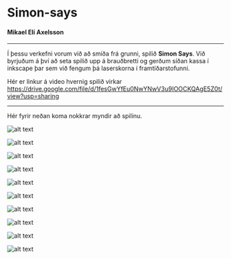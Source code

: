 # Simon-says
#### Mikael Elí Axelsson

---

Í þessu verkefni vorum við að smíða frá grunni, spilið **Simon Says**. Við byrjuðum á því að seta spilið upp á brauðbretti og gerðum síðan kassa í inkscape þar sem við fengum þá laserskorna í framtíðarstofunni.

Hér er linkur á video hvernig spilið virkar https://drive.google.com/file/d/1fesGwYfEu0NwYNwV3u9IOOCKQAgE5Z0t/view?usp=sharing

---

Hér fyrir neðan koma nokkrar myndir að spilinu.

![alt text](https://github.com/Naglinn72/Simon-says/blob/main/2505%5B1%5D.png)

![alt text](https://github.com/Naglinn72/Simon-says/blob/main/20220926_160525.png)

![alt text](https://github.com/Naglinn72/Simon-says/blob/main/20220926_160509.png)

![alt text](https://github.com/Naglinn72/Simon-says/blob/main/20220926_160505.png)

![alt text](https://github.com/Naglinn72/Simon-says/blob/main/20220926_160501.png)

![alt text](https://github.com/Naglinn72/Simon-says/blob/main/20220926_160459.png)

![alt text](20220926_160456.png)

![alt text](https://github.com/Naglinn72/Simon-says/blob/main/20220926_160548.png)

![alt text](https://github.com/Naglinn72/Simon-says/blob/main/20220926_160556.png)

![alt text](https://user-images.githubusercontent.com/114220496/192335781-7c884e13-8df0-4e69-9922-acfc9b1f1914.svg)
